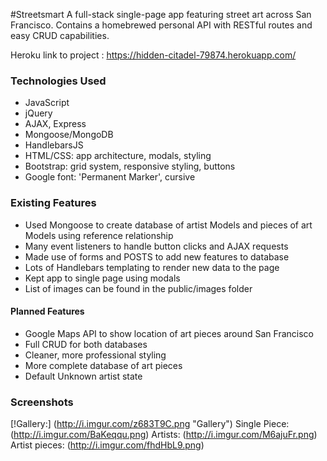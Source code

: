 #Streetsmart
A full-stack single-page app featuring street art across San Francisco. Contains a homebrewed personal API with RESTful routes and easy CRUD capabilities. 

Heroku link to project : <https://hidden-citadel-79874.herokuapp.com/>

### Technologies Used
* JavaScript
* jQuery
* AJAX, Express
* Mongoose/MongoDB
* HandlebarsJS
* HTML/CSS: app architecture, modals, styling
* Bootstrap: grid system, responsive styling, buttons
* Google font: 'Permanent Marker', cursive

### Existing Features
+ Used Mongoose to create database of artist Models and pieces of art Models using reference relationship
+ Many event listeners to handle button clicks and AJAX requests
+ Made use of forms and POSTS to add new features to database
+ Lots of Handlebars templating to render new data to the page
+ Kept app to single page using modals
+ List of images can be found in the public/images folder

#### Planned Features
- Google Maps API to show location of art pieces around San Francisco
- Full CRUD for both databases
- Cleaner, more professional styling
- More complete database of art pieces
- Default Unknown artist state

### Screenshots

[!Gallery:] (http://i.imgur.com/z683T9C.png "Gallery")
Single Piece: (http://i.imgur.com/BaKeqqu.png)
Artists: (http://i.imgur.com/M6ajuFr.png)
Artist pieces: (http://i.imgur.com/fhdHbL9.png)


